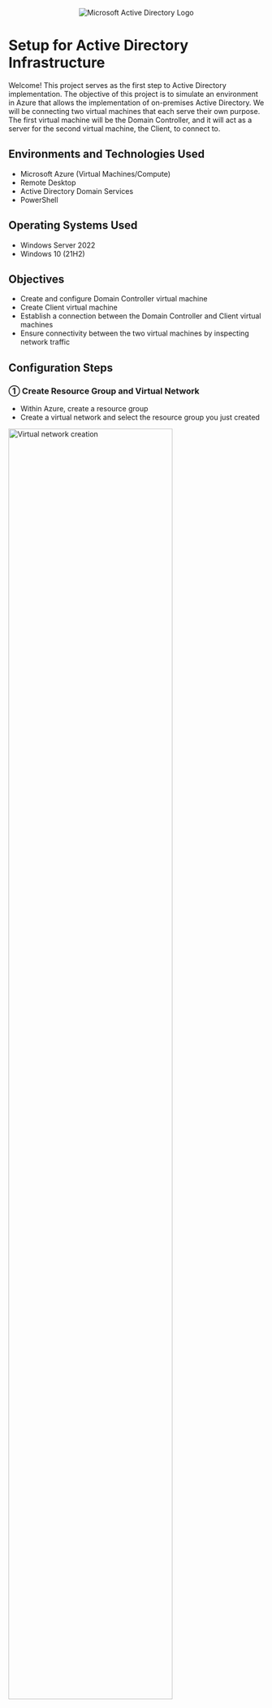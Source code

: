 <p align="center">
<img src="https://i.imgur.com/pU5A58S.png" alt="Microsoft Active Directory Logo"/>
</p>

<h1>Setup for Active Directory Infrastructure</h1>
Welcome!  This project serves as the first step to Active Directory implementation.  The objective of this project is to simulate an environment in Azure that allows the implementation of on-premises Active Directory.  We will be connecting two virtual machines that each serve their own purpose.  The first virtual machine will be the Domain Controller, and it will act as a server for the second virtual machine, the Client, to connect to.
<br />

<h2>Environments and Technologies Used</h2>

- Microsoft Azure (Virtual Machines/Compute)
- Remote Desktop
- Active Directory Domain Services
- PowerShell

<h2>Operating Systems Used </h2>

- Windows Server 2022
- Windows 10 (21H2)

<h2>Objectives</h2>

- Create and configure Domain Controller virtual machine
- Create Client virtual machine
- Establish a connection between the Domain Controller and Client virtual machines
- Ensure connectivity between the two virtual machines by inspecting network traffic

<h2>Configuration Steps</h2>

<h3>&#9312; Create Resource Group and Virtual Network</h3>
<p>

- Within Azure, create a resource group
- Create a virtual network and select the resource group you just created
<img src="https://i.imgur.com/dUowvkj.png" height="80%" width="80%" alt="Virtual network creation"/>
  
</p>

<h3>&#9313; Create Domain Controller</h3>

<p>

- Create a virtual machine and name it "DC-1"
- Under "Image", select Windows Server 2022 Datacenter: Azure Edition


- Under "Size", select option with at least 2 vcpus
- Choose and confirm "Username" and "Password" under "Administrator Account" section
- Confirm licensing
<img src="https://i.imgur.com/2yLaJgw.png" height="80%" width="80%" alt="VM licensing"/>

- Navigate to "Networking" tab
- Under "Virtual Network", select the virtual network you created in the previous step
<img src="https://i.imgur.com/GmLc5OP.png" height="80%" width="80%" alt="Virtual network selection"/>

- Review + create your VM

</p>
<br />
<h3>&#9314; Create Client VM</h3>

<p>

- Create a virtual machine and name it "Client-1"
- Under "Image", select Windows 10 Pro
<img src="https://i.imgur.com/IcWRnUO.png" height="80%" width="80%" alt="Client image"/>

- Under "Size", select option with at least 2 vcpus
- Choose and confirm "Username" and "Password" under "Administrator Account" section
- Confirm licensing
- Navigate to "Networking" tab
- Under "Virtual Network", select the same virtual network you did in the previous step
<img src="https://i.imgur.com/GmLc5OP.png" height="80%" width="80%" alt="Virtual network selection"/>

- Review + create your VM
  
</p>
<br />

<h3>&#9315; Set Domain Controller's Private IP Address to "Static"</h3>

<p>

- Navigate to your DC-1 VM in Azure
- Navigate to "Network Settings"
- Click on "Network Interface / IP configuration" box
<img src="https://i.imgur.com/doR4UIN.png" height="80%" width="80%" alt="NIC"/>

- Click on "ipconfig1"
- Under "Allocation", select "Static"
<img src="https://i.imgur.com/sAXIAEH.png" height="80%" width="80%" alt="NIC"/>

- Click "Save" and now your Domain Controller's private IP address will not change
  
</p>
<br />

<h3>&#9316; Connect to the Domain Controller with Remote Desktop</h3>

<p>

- Retrieve and copy public IP address of DC-1 VM
- Paste public IP address into "Computer" section of Remote Desktop and connect to the VM
- NOTE: If you don't see "Server Manager" application in your VM, it means you are either in the wrong VM or created the wrong type of VM
  
</p>
<br />

<h3>&#9317; Disable Firewalls in the Domain Controller</h3>

<p>

- Within the DC-1 VM, navigate to "Windows Defender FIrewall with Advanced Security"
<img src="https://i.imgur.com/3ZfNDpQ.png" height="80%" width="80%" alt="Firewall"/>

- Click "Windows Defender Firewall Properties"
- Turn off "Firewall State" in "Domain Profile", "Private Profile", and "Public Profile" tabs
<img src="https://i.imgur.com/ukzHtgz.png" height="80%" width="80%" alt="Firewall state"/>

- Click "Apply" and "Ok"
- NOTE: Typically you probably wouldn't disable firewall settings, but for the sake of this project, we will disable them to prevent any complications.  Another way you could circumvent this is if you enable ICMP traffic in the firewall advanced settings.
  
</p>
<br />

<h3>&#9318; Connect Client VM to Domain Controller VM</h3>

<p>

- Retrieve DC-1 VM private IP address and copy it
- Navigate to Client-1 VM -> Network Settings -> click on "Network Interface / IP configuration" box
- On the left side of window, click on "DNS servers"
<img src="https://i.imgur.com/hRfjdJG.png" height="80%" width="80%" alt="DNS Servers Section"/>

- Under "DNS servers", select the "Custom" option and paste the DC-1 private IP address
<img src="https://i.imgur.com/1f4xTNN.png" height="80%" width="80%" alt="DNS custom server"/>

- Click "Save"
- Navigate to "Virtual Machines" in Azure
- Select "Client-1" box
- Click "Restart"
<img src="https://i.imgur.com/tfNOG5V.png" height="80%" width="80%" alt="Restart Client VM"/>
  
</p>
<br />

<h3>&#9319; Connect to Client VM with Remote Desktop</h3>

<p>

- Retrieve and copy public IP address of Client-1 VM
- Paste public IP address into "Computer" section of Remote Desktop and connect to the VM
  
</p>
<br />

<h3>&#9320; Ensure Connectivity Between Domain Controller and Client</h3>

<p>

- Within the Client-1 VM, open PowerShell
- Ping the Domain Controller by typing "ping(private IP address)" (Example: ping 10.0.0.4)
- Observe and make sure the ping is successful
<img src="https://i.imgur.com/8gzdCs6.png" height="80%" width="80%" alt="Ping domain controller"/>
  
</p>

<h2>Conclusion</h2>

<p>
If you're reading this, then hopefully you have succesfully completed every step of this project.  This project has built the foundation for the following Active Directory projects.  Now that our Domain Controller and Client are connected and configured, we can dig deeper into more advanced implementations and configurations of Active Directory.

- If you would like to continue to the next step in this series of Active Directory projects, please click <a href="https://github.com/christianDCdev/ad-deploy-and-config">here</a>

</p>
